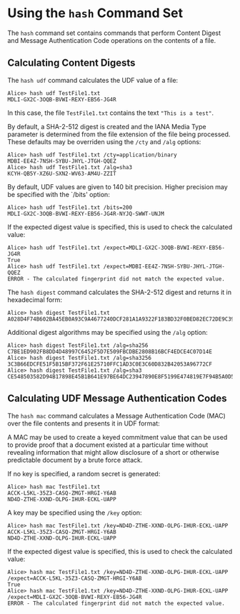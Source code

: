 # Using the `hash` Command Set

The `hash` command set contains commands that perform Content Digest and 
Message Authentication Code operations on the contents of a file.

## Calculating Content Digests

The `hash udf`  command calculates the UDF value of a file:


````
Alice> hash udf TestFile1.txt
MDLI-GX2C-3OQB-BVWI-REXY-EB56-JG4R
````

In this case, the file `TestFile1.txt` contains the text `"This is a test"`.

By default, a SHA-2-512 digest is created and the IANA Media Type parameter is
determined from the file extension of the file being processed. These defaults
may be overriden using the `/cty` and `/alg` options:


````
Alice> hash udf TestFile1.txt /cty=application/binary
MDBI-EE4Z-7NSH-SYBU-JHYL-JTGH-QQEZ
Alice> hash udf TestFile1.txt /alg=sha3
KCYH-QB5Y-XZ6U-SXN2-WV63-AM4U-ZZIT
````

By default, UDF values are given to 140 bit precision. Higher precision may be
specified with the `/bits' option:


````
Alice> hash udf TestFile1.txt /bits=200
MDLI-GX2C-3OQB-BVWI-REXY-EB56-JG4R-NYJQ-SWWT-UNJM
````

If the expected digest value is specified, this is used to check the calculated value:


````
Alice> hash udf TestFile1.txt /expect=MDLI-GX2C-3OQB-BVWI-REXY-EB56-JG4R
True
Alice> hash udf TestFile1.txt /expect=MDBI-EE4Z-7NSH-SYBU-JHYL-JTGH-QQEZ
ERROR - The calculated fingerprint did not match the expected value.
````

The `hash digest`  command calculates the SHA-2-512 digest and
returns it in hexadecimal form:


````
Alice> hash digest TestFile1.txt
A028D4F74B602BA45EB0A93C9A4677240DCF281A1A9322F183BD32F0BED82EC72DE9C3957B2F4C9A1CCF7ED14F85D73498DF38017E703D47EBB9F0B3BF116F69
````

Additional digest algorithms may be specified using the `/alg` option:


````
Alice> hash digest TestFile1.txt /alg=sha256
C7BE1ED902FB8DD4D48997C6452F5D7E509FBCDBE2808B16BCF4EDCE4C07D14E
Alice> hash digest TestFile1.txt /alg=sha3256
3C3B66EDCFE51F5B15BF372F61E25710FFC1AD3C0E3C60D832B42053A96772CF
Alice> hash digest TestFile1.txt /alg=sha3
CE548503582D94B17898E45B1B641E97BE64DC23947890E8F5199E474819E7F94B5A0D55B41D2CCC01D0C37C978F1F2523BD294B7E282E36E20C39C84CC2730E
````

## Calculating UDF Message Authentication Codes

The `hash mac` command calculates a Message Authentication Code (MAC)
over the file contents and presents it in UDF format:

A MAC may be used to create a keyed commitment value that can be used to provide
proof that a document existed at a particular time without revealing information 
that might allow disclosure of a short or otherwise predictable document by a 
brute force attack.

If no key is specified, a random secret is generated:


````
Alice> hash mac TestFile1.txt
ACCK-L5KL-35Z3-CASQ-ZMGT-HRGI-Y6AB
ND4D-ZTHE-XXND-OLPG-IHUR-ECKL-UAPP
````

A key may be specified using the `/key` option:


````
Alice> hash mac TestFile1.txt /key=ND4D-ZTHE-XXND-OLPG-IHUR-ECKL-UAPP
ACCK-L5KL-35Z3-CASQ-ZMGT-HRGI-Y6AB
ND4D-ZTHE-XXND-OLPG-IHUR-ECKL-UAPP
````

If the expected digest value is specified, this is used to check the calculated value:



````
Alice> hash mac TestFile1.txt /key=ND4D-ZTHE-XXND-OLPG-IHUR-ECKL-UAPP /expect=ACCK-L5KL-35Z3-CASQ-ZMGT-HRGI-Y6AB
True
Alice> hash mac TestFile1.txt /key=ND4D-ZTHE-XXND-OLPG-IHUR-ECKL-UAPP /expect=MDLI-GX2C-3OQB-BVWI-REXY-EB56-JG4R
ERROR - The calculated fingerprint did not match the expected value.
````


